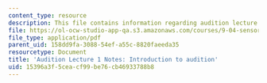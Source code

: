 ```yaml
---
content_type: resource
description: This file contains information regarding audition lecture 1 notes.
file: https://ol-ocw-studio-app-qa.s3.amazonaws.com/courses/9-04-sensory-systems-fall-2013/15396a3f5ceacf99be76cb46933788b8_MIT9_04F13_Aud_intro.pdf
file_type: application/pdf
parent_uid: 158dd9fa-3088-54ef-a55c-8820faeeda35
resourcetype: Document
title: 'Audition Lecture 1 Notes: Introduction to audition'
uid: 15396a3f-5cea-cf99-be76-cb46933788b8
---
```

